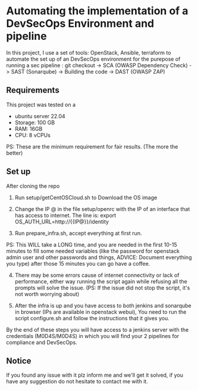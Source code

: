 # Automating the implementation of a DevSecOps Environment and pipeline

In this project, I use a set of tools: OpenStack, Ansible, terraform to automate the set up of an DevSecOps environment for the purepose of running a sec pipeline : 
git checkout -> SCA (OWASP Dependency Check) -> SAST (Sonarqube) -> Building the code -> DAST (OWASP ZAP)

## Requirements
This project was tested on a 
- ubuntu server 22.04
- Storage: 100 GB
- RAM: 16GB
- CPU: 8 vCPUs

PS: These are the minimum requirement for fair results. (The more the better)

## Set up
After cloning the repo
1. Run setup/getCentOSCloud.sh to Download the OS image

2. Change the IP @ in the file setup/openrc with the IP of an interface that has access to internet. The line is:
export OS_AUTH_URL=http://{{IP@}}/identity

3. Run prepare_infra.sh, accept everything at first run.

PS: This WILL take a LONG time, and you are needed in the first 10-15 minutes to fill some needed variables (like the password for openstack admin user and other passwords and things, ADVICE: Document everything you type) after those 15 minutes you can go have a coffee.

4. There may be some errors cause of internet connectivity or lack of performance, either way running the script again while refusing all the prompts will solve the issue. 
(PS: If the issue did not stop the script, it's not worth worrying about)

5. After the infra is up and you have access to both jenkins and sonarqube in browser (IPs are available in openstack webui), You need to run the script configure.sh and follow the instructions that it gives you. 

By the end of these steps you will have access to a jenkins server with the credentials (M0D4S/M0D4S) in which you will find your 2 pipelines for compliance and DevSecOps.

## Notice
If you found any issue with it plz inform me and we'll get it solved, if you have any suggestion do not hesitate to contact me with it.
